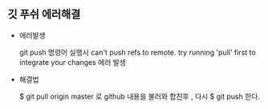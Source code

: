 ## 깃 푸쉬 에러해결

* 에러발생

    git push 명령어 실행시 can't push refs to remote. try running 'pull' first to integrate your changes
    에러 발생

* 해결법

    $ git pull origin master 로  github 내용을 불러와 합친후 , 다시 $ git push 한다.

